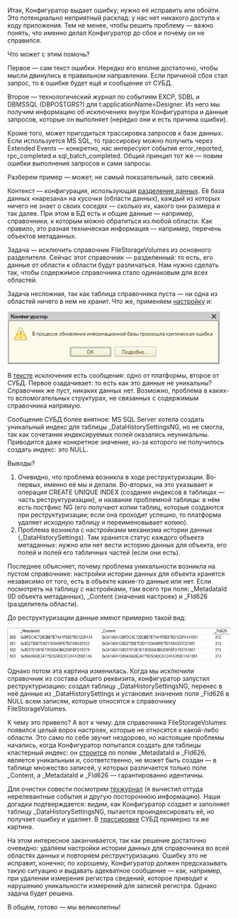 ﻿Итак, Конфигуратор выдает ошибку; нужно её исправить или обойти. Это потенциально неприятный расклад: у нас нет никакого доступа к коду приложения. Тем не менее, чтобы решить проблему — важно понять, что именно делал Конфигуратор до сбоя и почему он не справился.

Что может с этим помочь?

Первое — сам текст ошибки. Нередко его вполне достаточно, чтобы мысли двинулись в правильном направлении. Если причиной сбоя стал запрос, то в ошибке будет ещё и сообщение от СУБД.

Второе — технологический журнал по событиям EXCP, SDBL и DBMSSQL (DBPOSTGRS?) для t:applicationName=Designer. Из него мы получим информацию об исключениях внутри Конфигуратора и данные запросов, которые он выполняет (нередко они и есть причина ошибки).

Кроме того, может пригодиться трассировка запросов к базе данных. Если используется MS SQL, то трассировку можно получить через Extended Events — конкретно, нас интересуют события error_reported, rpc_completed и sql_batch_completed. Общий принцип тот же — ловим ошибки выполнения запросов и сами запросы. 

Разберем пример — может, не самый показательный, зато свежий.

Контекст — конфигурация, использующая [разделение данных](https://v8.1c.ru/platforma/razdelenie-dannyh/). Её база данных «нарезана» на кусочки (области данных), каждый из которых ничего не знает о своих соседях — сколько их, какого они размера и так далее. При этом в БД есть и общие данные — например, справочники, к которым можно обратиться из любой области. Как правило, это разная техническая информация — например, перечень объектов метаданных.

Задача — исключить справочник FileStorageVolumes из основного разделителя. Сейчас этот справочник — разделенный: то есть, его данные от области к области будут различаться. Нам нужно сделать так, чтобы содержимое справочника стало одинаковым для всех областей.

Задача несложная, так как таблица справочника пуста — ни одна из областей ничего в нем не хранит. Что же, применяем [настройку](setup.png) и:

![Исключение](error.png)

В [тексте](error.txt) исключения есть сообщения: одно от платформы, второе от СУБД. Первое озадачивает: то есть как это данные не уникальны? Справочник же пуст, никаких данных нет. Возможно, проблема в каких-то вспомогательных структурах, не связанных с содержимым справочника напрямую.

Сообщение СУБД более внятное: MS SQL Server хотела создать уникальный индекс для таблицы _DataHistorySettingsNG, но не смогла, так как сочетания индексируемых полей оказались неуникальны. Приводится даже конкретное значение, из-за которого не получилось создать индекс: это NULL.

Выводы?

1. Очевидно, что проблема возникла в ходе реструктуризации. Во-первых, именно её мы и делали. Во-вторых, на это указывает и операция CREATE UNIQUE INDEX (создание индексов в таблицах — часть реструктуризации), и название проблемной таблицы: в нём есть постфикс NG (его получают копии таблиц, которые создаются при реструктуризации; если она проходит успешно, то платформа удаляет исходную таблицу и переименовывает копию).
2. Проблема возникла с настройками механизма истории данных (_DataHistorySettings). Там хранится статус каждого объекта метаданных: нужно или нет вести историю данных для объекта, его полей и полей его табличных частей (если они есть).

Последнее объясняет, почему проблема уникальности возникла на пустом справочнике: настройки истории данных для объекта хранятся независимо от того, есть в объекте какие-то данные или нет. Если посмотреть на таблицу с настройками, там всего три поля: _MetadataId (ID объекта метаданных), _Content (значения настроек) и _Fld626 (разделитель области).

До реструктуризации данные имеют примерно такой вид:

![Таблица _DataHistorySettings](table.png)

Однако потом эта картина изменилась. Когда мы исключили справочник из состава общего реквизита, конфигуратор запустил реструктуризацию: создал таблицу _DataHistorySettingsNG, перенес в неё данные из _DataHistorySettings и установил значение поля _Fld626 в NULL всем записям, которые относятся к справочнику FileStorageVolumes.

К чему это привело? А вот к чему: для справочника FileStorageVolumes появился целый ворох настроек, которые не относятся к какой-либо области. Это само по себе звучит нездорово, но настоящие проблемы начались, когда Конфигуратор попытался создать для таблицы кластерный индекс: он [строится](index.png) по полям _MetadataId и _Fld626, является уникальным и, соответственно, не может быть создан — в таблице множество записей, у которых различается только поле _Content, а _MetadataId и _Fld626 — гарантированно идентичны.

Для очистки совести посмотрим [техжурнал](20103116.log) (я вычистил оттуда нерелевантные события и другую постороннюю информацию). Наши догадки подтверждается: видим, как Конфигуратор создает и заполняет таблицу _DataHistorySettingsNG, пытается проиндексировать её, но получает ошибку и удаляет. В [трассировке](20103116.png) СУБД примерно та же картина.

На этом интересное заканчивается, так как решение достаточно очевидно: удаляем настройки истории данных для справочника во всей областях данных и повторяем реструктуризацию. Ошибку это не исправит, конечно; по хорошему, Конфигуратор должен предсказывать такую ситуацию и выдавать адекватное сообщение — как, например, при удалении измерения регистра сведений, которое приводит к нарушению уникальности измерений для записей регистра. Однако задача будет решена.

В общем, готово — мы великолепны!